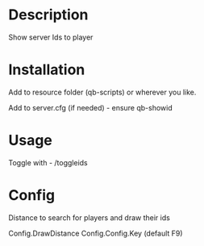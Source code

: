 # Description

Show server Ids to player

# Installation
Add to resource folder (qb-scripts) or wherever you like.

Add to server.cfg (if needed) - ensure qb-showid

# Usage

Toggle with - /toggleids

# Config
Distance to search for players and draw their ids

Config.DrawDistance
Config.Config.Key (default F9)
